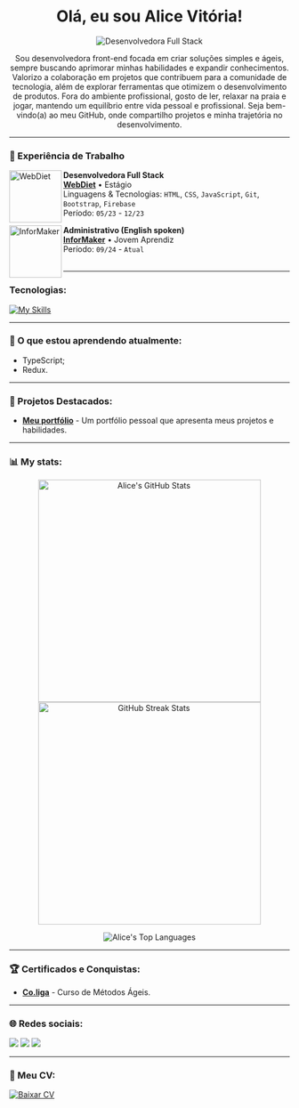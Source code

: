 <h1 align="center">Olá, eu sou Alice Vitória!</h1>

<p align="center">
  <img src="https://img.shields.io/badge/Desenvolvedora%20Front%20End-000?style=flat&logo=appveyor&logoColor=white" alt="Desenvolvedora Full Stack">
</p>

<p align="center">
 Sou desenvolvedora front-end focada em criar soluções simples e ágeis, sempre buscando aprimorar minhas habilidades e expandir conhecimentos. Valorizo a colaboração em projetos que contribuem para a comunidade de tecnologia, além de explorar ferramentas que otimizem o desenvolvimento de produtos. Fora do ambiente profissional, gosto de ler, relaxar na praia e jogar, mantendo um equilíbrio entre vida pessoal e profissional. Seja bem-vindo(a) ao meu GitHub, onde compartilho projetos e minha trajetória no desenvolvimento.
</p>

---

### 💼 Experiência de Trabalho

[<img align="left" height="94px" width="94px" alt="WebDiet" src="https://media.licdn.com/dms/image/v2/C560BAQFXzoa9BMawOw/company-logo_200_200/company-logo_200_200/0/1630627639602/webdiet_logo?e=1734566400&v=beta&t=ITxhKglVf8q4vndUN00zF5PyxVDyoo-KCCanmrSuNYk"/>](https://webdiet.com.br/)

**Desenvolvedora Full Stack** \
[**WebDiet**](https://webdiet.com.br/) • Estágio \
Linguagens & Tecnologias: `HTML`, `CSS`, `JavaScript`, `Git`, `Bootstrap`, `Firebase` \
Período: `05/23` - `12/23`
<br/>

[<img align="left" height="94px" width="94px" alt="InforMaker" src="https://media.licdn.com/dms/image/v2/D4D0BAQGGMZJWuX2quQ/company-logo_200_200/company-logo_200_200/0/1683640911096/informaker_logo?e=1734566400&v=beta&t=uUDRsjJ4mXeluuDa9YJt43VJUCSBHrSUHurXRiki9z8"/>](https://www.informaker.com.br/)

**Administrativo (English spoken)** \
[**InforMaker**](https://www.informaker.com.br/) • Jovem Aprendiz \
Período: `09/24` - `Atual` \
<br/>

---

### Tecnologias:
  
  [![My Skills](https://skillicons.dev/icons?i=html,css,js,jquery,react,vue,ts,nodejs,sass,tailwind,redux)](https://skillicons.dev)

---

### 📖 O que estou aprendendo atualmente:

- TypeScript;
- Redux.

---

### 📂 Projetos Destacados:

- **[Meu portfólio](https://alicevitoriaa.github.io/portifolio/)** - Um portfólio pessoal que apresenta meus projetos e habilidades.

---

### 📊 My stats:

<p align="center">
  <img src="https://github-readme-stats.vercel.app/api?username=alicevitoriaa&show_icons=true&theme=radical" alt="Alice's GitHub Stats" width="400px" />
  <img src="https://github-readme-streak-stats.herokuapp.com/?user=alicevitoriaa&theme=radical" alt="GitHub Streak Stats" width="400px" />
</p>

<p align="center">
  <img src="https://github-readme-stats.vercel.app/api/top-langs/?username=alicevitoriaa&layout=compact&theme=radical" alt="Alice's Top Languages" />
</p>

---

### 🏆 Certificados e Conquistas:

- **[Co.liga](https://www.linkedin.com/in/alice-vit%C3%B3ria-5245a22a4/overlay/1724981597354/single-media-viewer/?profileId=ACoAAElp9mwBEOlrHNoaqBAZ6S9TA1qRypzMx50)** - Curso de Métodos Ágeis.

---

### 🌐 Redes sociais:

[<img src="https://img.shields.io/badge/LinkedIn-0077B5?style=for-the-badge&logo=linkedin&logoColor=white" />](https://www.linkedin.com/in/alice-vit%C3%B3ria-5245a22a4/)
[<img src="https://img.shields.io/badge/WhatsApp-25D366?style=for-the-badge&logo=whatsapp&logoColor=white" />](https://wa.me/5521966571141;)
<img src="https://img.shields.io/badge/alice.vitori64@gmail.com-D14836?style=for-the-badge&logo=gmail&logoColor=white" />

---

### 📄 Meu CV:

<a href="https://linkparaoCV.com" target="_blank">
  <img src="https://img.shields.io/badge/-Ver%20CV-000?style=for-the-badge&logo=appveyor&logoColor=white" alt="Baixar CV">
</a>
